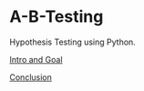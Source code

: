 # A-B-Testing
Hypothesis Testing using Python. 

[Intro and Goal](https://github.com/tahsinazad/A-B-Testing/blob/main/AB_Hypothesis_Testing.ipynb)

[Conclusion](https://github.com/tahsinazad/A-B-Testing/blob/main/AB_Hypothesis_Conclusion.ipynb)

